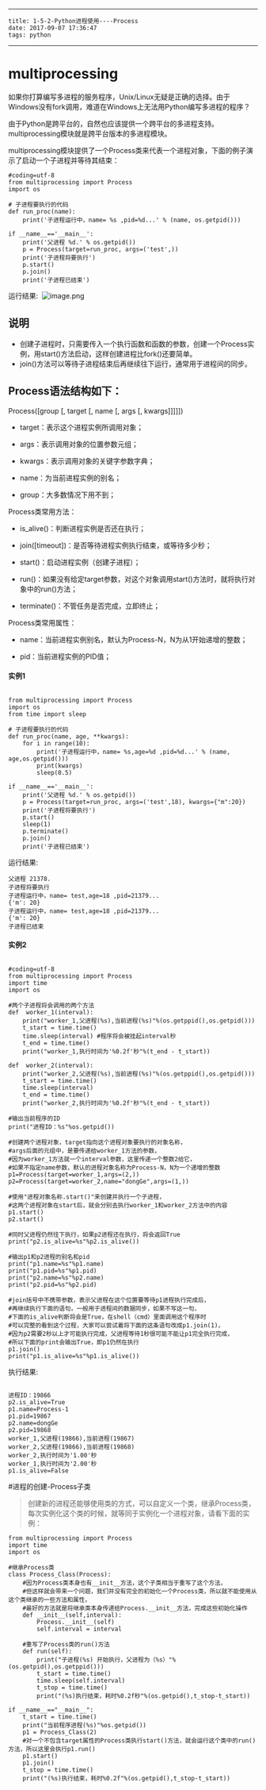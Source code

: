 
---
    title: 1-5-2-Python进程使用----Process
    date: 2017-09-07 17:36:47
    tags: python
---
# multiprocessing

如果你打算编写多进程的服务程序，Unix/Linux无疑是正确的选择。由于Windows没有fork调用，难道在Windows上无法用Python编写多进程的程序？

由于Python是跨平台的，自然也应该提供一个跨平台的多进程支持。multiprocessing模块就是跨平台版本的多进程模块。

multiprocessing模块提供了一个Process类来代表一个进程对象，下面的例子演示了启动一个子进程并等待其结束：

```
#coding=utf-8
from multiprocessing import Process
import os

# 子进程要执行的代码
def run_proc(name):
    print('子进程运行中，name= %s ,pid=%d...' % (name, os.getpid()))

if __name__=='__main__':
    print('父进程 %d.' % os.getpid())
    p = Process(target=run_proc, args=('test',))
    print('子进程将要执行')
    p.start()
    p.join()
    print('子进程已结束')

```

运行结果: 
![image.png](https://upload-images.jianshu.io/upload_images/5809200-49f1f785f9afd373.png?imageMogr2/auto-orient/strip%7CimageView2/2/w/1240)

## 说明

*   创建子进程时，只需要传入一个执行函数和函数的参数，创建一个Process实例，用start()方法启动，这样创建进程比fork()还要简单。
*   join()方法可以等待子进程结束后再继续往下运行，通常用于进程间的同步。

## Process语法结构如下：

Process([group [, target [, name [, args [, kwargs]]]]])

*   target：表示这个进程实例所调用对象；

*   args：表示调用对象的位置参数元组；

*   kwargs：表示调用对象的关键字参数字典；

*   name：为当前进程实例的别名；

*   group：大多数情况下用不到；

Process类常用方法：

*   is_alive()：判断进程实例是否还在执行；

*   join([timeout])：是否等待进程实例执行结束，或等待多少秒；

*   start()：启动进程实例（创建子进程）；

*   run()：如果没有给定target参数，对这个对象调用start()方法时，就将执行对象中的run()方法；

*   terminate()：不管任务是否完成，立即终止；

Process类常用属性：

*   name：当前进程实例别名，默认为Process-N，N为从1开始递增的整数；

*   pid：当前进程实例的PID值；

#### 实例1

```

from multiprocessing import Process
import os
from time import sleep

# 子进程要执行的代码
def run_proc(name, age, **kwargs):
    for i in range(10):
        print('子进程运行中，name= %s,age=%d ,pid=%d...' % (name, age,os.getpid()))
        print(kwargs)
        sleep(0.5)

if __name__=='__main__':
    print('父进程 %d.' % os.getpid())
    p = Process(target=run_proc, args=('test',18), kwargs={"m":20})
    print('子进程将要执行')
    p.start()
    sleep(1)
    p.terminate()
    p.join()
    print('子进程已结束')

```

运行结果:

```
父进程 21378.
子进程将要执行
子进程运行中，name= test,age=18 ,pid=21379...
{'m': 20}
子进程运行中，name= test,age=18 ,pid=21379...
{'m': 20}
子进程已结束

```

#### 实例2

```

#coding=utf-8
from multiprocessing import Process
import time
import os

#两个子进程将会调用的两个方法
def  worker_1(interval):
    print("worker_1,父进程(%s),当前进程(%s)"%(os.getppid(),os.getpid()))
    t_start = time.time()
    time.sleep(interval) #程序将会被挂起interval秒
    t_end = time.time()
    print("worker_1,执行时间为'%0.2f'秒"%(t_end - t_start))

def  worker_2(interval):
    print("worker_2,父进程(%s),当前进程(%s)"%(os.getppid(),os.getpid()))
    t_start = time.time()
    time.sleep(interval)
    t_end = time.time()
    print("worker_2,执行时间为'%0.2f'秒"%(t_end - t_start))

#输出当前程序的ID
print("进程ID：%s"%os.getpid())

#创建两个进程对象，target指向这个进程对象要执行的对象名称，
#args后面的元组中，是要传递给worker_1方法的参数，
#因为worker_1方法就一个interval参数，这里传递一个整数2给它，
#如果不指定name参数，默认的进程对象名称为Process-N，N为一个递增的整数
p1=Process(target=worker_1,args=(2,))
p2=Process(target=worker_2,name="dongGe",args=(1,))

#使用"进程对象名称.start()"来创建并执行一个子进程，
#这两个进程对象在start后，就会分别去执行worker_1和worker_2方法中的内容
p1.start()
p2.start()

#同时父进程仍然往下执行，如果p2进程还在执行，将会返回True
print("p2.is_alive=%s"%p2.is_alive())

#输出p1和p2进程的别名和pid
print("p1.name=%s"%p1.name)
print("p1.pid=%s"%p1.pid)
print("p2.name=%s"%p2.name)
print("p2.pid=%s"%p2.pid)

#join括号中不携带参数，表示父进程在这个位置要等待p1进程执行完成后，
#再继续执行下面的语句，一般用于进程间的数据同步，如果不写这一句，
#下面的is_alive判断将会是True，在shell（cmd）里面调用这个程序时
#可以完整的看到这个过程，大家可以尝试着将下面的这条语句改成p1.join(1)，
#因为p2需要2秒以上才可能执行完成，父进程等待1秒很可能不能让p1完全执行完成，
#所以下面的print会输出True，即p1仍然在执行
p1.join()
print("p1.is_alive=%s"%p1.is_alive())

```

执行结果:

```

进程ID：19866
p2.is_alive=True
p1.name=Process-1
p1.pid=19867
p2.name=dongGe
p2.pid=19868
worker_1,父进程(19866),当前进程(19867)
worker_2,父进程(19866),当前进程(19868)
worker_2,执行时间为'1.00'秒
worker_1,执行时间为'2.00'秒
p1.is_alive=False
```
#进程的创建-Process子类
> 创建新的进程还能够使用类的方式，可以自定义一个类，继承Process类，每次实例化这个类的时候，就等同于实例化一个进程对象，请看下面的实例：
```
from multiprocessing import Process
import time
import os

#继承Process类
class Process_Class(Process):
    #因为Process类本身也有__init__方法，这个子类相当于重写了这个方法，
    #但这样就会带来一个问题，我们并没有完全的初始化一个Process类，所以就不能使用从这个类继承的一些方法和属性，
    #最好的方法就是将继承类本身传递给Process.__init__方法，完成这些初始化操作
    def __init__(self,interval):
        Process.__init__(self)
        self.interval = interval

    #重写了Process类的run()方法
    def run(self):
        print("子进程(%s) 开始执行，父进程为（%s）"%(os.getpid(),os.getppid()))
        t_start = time.time()
        time.sleep(self.interval)
        t_stop = time.time()
        print("(%s)执行结束，耗时%0.2f秒"%(os.getpid(),t_stop-t_start))

if __name__=="__main__":
    t_start = time.time()
    print("当前程序进程(%s)"%os.getpid())        
    p1 = Process_Class(2)
    #对一个不包含target属性的Process类执行start()方法，就会运行这个类中的run()方法，所以这里会执行p1.run()
    p1.start()
    p1.join()
    t_stop = time.time()
    print("(%s)执行结束，耗时%0.2f"%(os.getpid(),t_stop-t_start))
```
